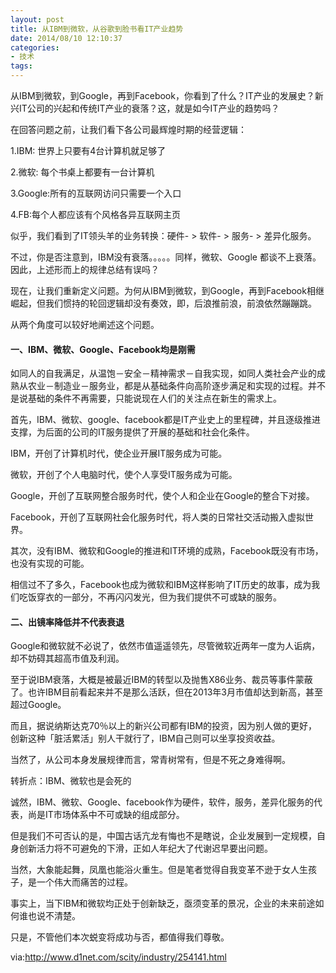 ```yaml
---
layout: post
title: 从IBM到微软，从谷歌到脸书看IT产业趋势
date: 2014/08/10 12:10:37
categories:
- 技术
tags:
---
```


从IBM到微软，到Google，再到Facebook，你看到了什么？IT产业的发展史？新兴IT公司的兴起和传统IT产业的衰落？这，就是如今IT产业的趋势吗？

在回答问题之前，让我们看下各公司最辉煌时期的经营逻辑：

1.IBM: 世界上只要有4台计算机就足够了

2.微软: 每个书桌上都要有一台计算机

3.Google:所有的互联网访问只需要一个入口

4.FB:每个人都应该有个风格各异互联网主页

似乎，我们看到了IT领头羊的业务转换：硬件- > 软件- > 服务- > 差异化服务。

不过，你是否注意到，IBM没有衰落。。。。。同样，微软、Google 都谈不上衰落。因此，上述形而上的规律总结有误吗？

现在，让我们重新定义问题。为何从IBM到微软，到Google，再到Facebook相继崛起，但我们惯持的轮回逻辑却没有奏效，即，后浪推前浪，前浪依然蹦蹦跳。

从两个角度可以较好地阐述这个问题。

#### 一、IBM、微软、Google、Facebook均是刚需

如同人的自我满足，从温饱－安全－精神需求－自我实现，如同人类社会产业的成熟从农业－制造业－服务业，都是从基础条件向高阶逐步满足和实现的过程。并不是说基础的条件不再需要，只能说现在人们的关注点在新生的需求上。

首先，IBM、微软、google、facebook都是IT产业史上的里程碑，并且逐级推进支撑，为后面的公司的IT服务提供了开展的基础和社会化条件。

IBM，开创了计算机时代，使企业开展IT服务成为可能。

微软，开创了个人电脑时代，使个人享受IT服务成为可能。

Google，开创了互联网整合服务时代，使个人和企业在Google的整合下对接。

Facebook，开创了互联网社会化服务时代，将人类的日常社交活动搬入虚拟世界。

其次，没有IBM、微软和Google的推进和IT环境的成熟，Facebook既没有市场，也没有实现的可能。

相信过不了多久，Facebook也成为微软和IBM这样影响了IT历史的故事，成为我们吃饭穿衣的一部分，不再闪闪发光，但为我们提供不可或缺的服务。

#### 二、出镜率降低并不代表衰退

Google和微软就不必说了，依然市值遥遥领先，尽管微软近两年一度为人诟病，却不妨碍其超高市值及利润。

至于说IBM衰落，大概是被最近IBM的转型以及抛售X86业务、裁员等事件蒙蔽了。也许IBM目前看起来并不是那么活跃，但在2013年3月市值却达到新高，甚至超过Google。

而且，据说纳斯达克70％以上的新兴公司都有IBM的投资，因为别人做的更好，创新这种「脏活累活」别人干就行了，IBM自己则可以坐享投资收益。

当然了，从公司本身发展规律而言，常青树常有，但是不死之身难得啊。

转折点：IBM、微软也是会死的

诚然，IBM、微软、Google、facebook作为硬件，软件，服务，差异化服务的代表，尚是IT市场体系中不可或缺的组成部分。

但是我们不可否认的是，中国古话亢龙有悔也不是瞎说，企业发展到一定规模，自身创新活力将不可避免的下滑，正如人年纪大了代谢迟早要出问题。

当然，大象能起舞，凤凰也能浴火重生。但是笔者觉得自我变革不逊于女人生孩子，是一个伟大而痛苦的过程。

事实上，当下IBM和微软均正处于创新缺乏，亟须变革的景况，企业的未来前途如何谁也说不清楚。

只是，不管他们本次蜕变将成功与否，都值得我们尊敬。

via:<http://www.d1net.com/scity/industry/254141.html>
